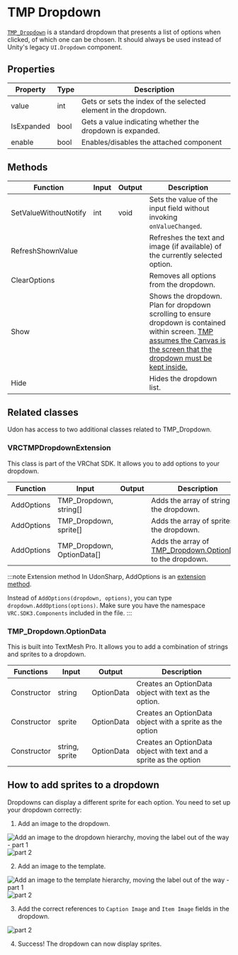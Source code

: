 # TMP Dropdown

[`TMP_Dropdown`](https://docs.unity3d.com/Packages/com.unity.textmeshpro@4.0/api/TMPro.TMP_Dropdown.html) is a standard dropdown that presents a list of options when clicked, of which one can be chosen. It should always be used instead of Unity's legacy `UI.Dropdown` component.

## Properties 

| Property | Type | Description |
|----------|------|-------------|
| value    | int  | Gets or sets the index of the selected element in the dropdown. |
| IsExpanded| bool | Gets a value indicating whether the dropdown is expanded. |
| enable| bool | Enables/disables the attached component |

## Methods

| Function              | Input        | Output | Description                                                                                                                                                                                                                                                           |
| --------------------- | ------------ | ------ | --------------------------------------------------------------------------------------------------------------------------------------------------------------------------------------------------------------------------------------------------------------------- |
| SetValueWithoutNotify | int          | void   | Sets the value of the input field without invoking `onValueChanged`.                                                                                                                                                                                                  |
| RefreshShownValue     |              |        | Refreshes the text and image (if available) of the currently selected option.                                                                                                                                                                                         |
| ClearOptions          |              |        | Removes all options from the dropdown.                                                                                                                                                                                                                                |
| Show                  |              |        | Shows the dropdown. Plan for dropdown scrolling to ensure dropdown is contained within screen. [TMP assumes the Canvas is the screen that the dropdown must be kept inside.](https://docs.unity3d.com/Packages/com.unity.textmeshpro@2.0/api/TMPro.TMP_Dropdown.html) |
| Hide                  |              |        | Hides the dropdown list.                                                                                                                                                                                                                                              |

## Related classes

Udon has access to two additional classes related to TMP_Dropdown. 

### VRCTMPDropdownExtension
This class is part of the VRChat SDK. It allows you to add options to your dropdown.

| Function   | Input                           | Output | Description                                                                              |
| ---------- | ------------------------------- | ------ | ---------------------------------------------------------------------------------------- |
| AddOptions | TMP_Dropdown,<br/> string[]     |        | Adds the array of strings to the dropdown.                                               |
| AddOptions | TMP_Dropdown,<br/> sprite[]     |        | Adds the array of sprites to the dropdown.                                               |
| AddOptions | TMP_Dropdown,<br/> OptionData[] |        | Adds the array of [TMP_Dropdown.OptionData](#tmp_dropdownoptiondata) to the dropdown. |

:::note Extension method
In UdonSharp, AddOptions is an [extension method](https://learn.microsoft.com/en-us/dotnet/csharp/programming-guide/classes-and-structs/extension-methods).

Instead of `AddOptions(dropdown, options)`, you can type `dropdown.AddOptions(options)`. Make sure you have the namespace `VRC.SDK3.Components` included in the file.
:::
### TMP_Dropdown.OptionData
This is built into TextMesh Pro. It allows you to add a combination of strings and sprites to a dropdown. 

| Functions  | Input | Output | Description|
|------------|-------|--------|------------|
| Constructor| string |OptionData| Creates an OptionData object with text as the option. |
| Constructor| sprite|OptionData| Creates an OptionData object with a sprite as the option |
| Constructor| string, sprite |OptionData| Creates an OptionData object with text and a sprite as the option |

## How to add sprites to a dropdown

Dropdowns can display a different sprite for each option. You need to set up your dropdown correctly:

1. Add an image to the dropdown.

![Add an image to the dropdown hierarchy, moving the label out of the way - part 1](/img/worlds/components/VRC_DropdownAddLabelScene.png)
![part 2](/img/worlds/components/VRC_DropdownAddLabelHierarchie.png)

2. Add an image to the template.

![Add an image to the template hierarchy, moving the label out of the way - part 1](/img/worlds/components/VRC_DropdownAddLabelTemplateScene.png)
![part 2](/img/worlds/components/VRC_DropdownAddLabelTemplateHierarchie.png)

3. Add the correct references to `Caption Image` and `Item Image` fields in the dropdown.

![part 2](/img/worlds/components/VRC_DropdownAddLabelInspector.png)

4. Success! The dropdown can now display sprites.
